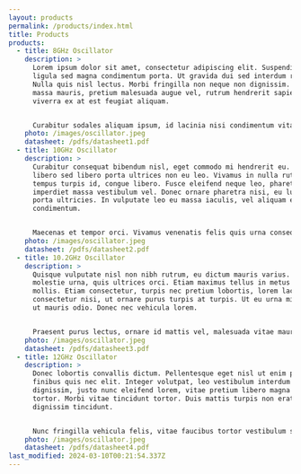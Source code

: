 ```yaml
---
layout: products
permalink: /products/index.html
title: Products
products:
  - title: 8GHz Oscillator
    description: >
      Lorem ipsum dolor sit amet, consectetur adipiscing elit. Suspendisse ut
      ligula sed magna condimentum porta. Ut gravida dui sed interdum rutrum.
      Nulla quis nisl lectus. Morbi fringilla non neque non dignissim. Maecenas
      massa mauris, pretium malesuada augue vel, rutrum hendrerit sapien. Sed
      viverra ex at est feugiat aliquam.


      Curabitur sodales aliquam ipsum, id lacinia nisi condimentum vitae. Donec condimentum purus magna, sed mollis ex malesuada et. Nulla facilisi. Phasellus laoreet odio eget pretium consequat.
    photo: /images/oscillator.jpeg
    datasheet: /pdfs/datasheet1.pdf
  - title: 10GHz Oscillator
    description: >
      Curabitur consequat bibendum nisl, eget commodo mi hendrerit eu. Aenean et
      libero sed libero porta ultrices non eu leo. Vivamus in nulla rutrum,
      tempus turpis id, congue libero. Fusce eleifend neque leo, pharetra
      imperdiet massa vestibulum vel. Donec ornare pharetra nisi, eu luctus nunc
      porta ultricies. In vulputate leo eu massa iaculis, vel aliquam ex
      condimentum.


      Maecenas et tempor orci. Vivamus venenatis felis quis urna consequat, sed sollicitudin lorem aliquam. Praesent fermentum neque ipsum, in iaculis massa vulputate eu. Praesent id fringilla urna.
    photo: /images/oscillator.jpeg
    datasheet: /pdfs/datasheet2.pdf
  - title: 10.2GHz Oscillator
    description: >
      Quisque vulputate nisl non nibh rutrum, eu dictum mauris varius. Morbi a
      molestie urna, quis ultrices orci. Etiam maximus tellus in metus bibendum
      mollis. Etiam consectetur, turpis nec pretium lobortis, lorem lacus
      consectetur nisi, ut ornare purus turpis at turpis. Ut eu urna mi. Quisque
      ut mauris odio. Donec nec vehicula lorem.


      Praesent purus lectus, ornare id mattis vel, malesuada vitae mauris. Nullam ut eros et diam feugiat cursus ac id purus.
    photo: /images/oscillator.jpeg
    datasheet: /pdfs/datasheet3.pdf
  - title: 12GHz Oscillator
    description: >
      Donec lobortis convallis dictum. Pellentesque eget nisl ut enim porta
      finibus quis nec elit. Integer volutpat, leo vestibulum interdum
      dignissim, justo nunc eleifend lorem, vitae pretium libero magna eu
      tortor. Morbi vitae tincidunt tortor. Duis mattis turpis non erat
      dignissim tincidunt.


      Nunc fringilla vehicula felis, vitae faucibus tortor vestibulum sit amet. Donec tristique pharetra turpis, id malesuada risus efficitur a.
    photo: /images/oscillator.jpeg
    datasheet: /pdfs/datasheet4.pdf
last_modified: 2024-03-10T00:21:54.337Z
---
```

